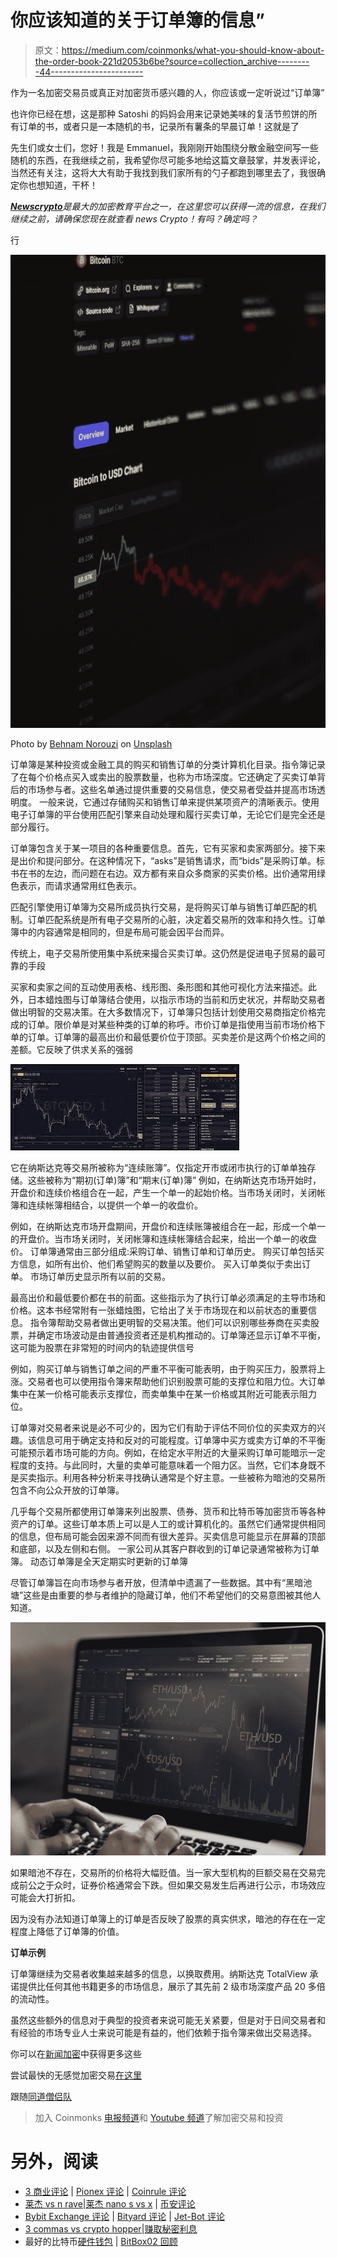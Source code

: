 # 你应该知道的关于订单簿的信息”

> 原文：<https://medium.com/coinmonks/what-you-should-know-about-the-order-book-221d2053b6be?source=collection_archive---------44----------------------->

作为一名加密交易员或真正对加密货币感兴趣的人，你应该或一定听说过“订单簿”

也许你已经在想，这是那种 Satoshi 的妈妈会用来记录她美味的复活节煎饼的所有订单的书，或者只是一本随机的书，记录所有薯条的早晨订单！这就是了

先生们或女士们，您好！我是 Emmanuel，我刚刚开始围绕分散金融空间写一些随机的东西，在我继续之前，我希望你尽可能多地给这篇文章鼓掌，并发表评论，当然还有关注，这将大大有助于我找到我们家所有的勺子都跑到哪里去了，我很确定你也想知道，干杯！

[***Newscrypto***](https://app.newscrypto.io/register/sign-up?referral=f386fdb2)*是最大的加密教育平台之一，在这里您可以获得一流的信息，在我们继续之前，请确保您现在就查看 news Crypto！有吗？确定吗？*

行

![](img/1c9373475018294a8d1f29f2a028ca92.png)

Photo by [Behnam Norouzi](https://unsplash.com/@behy_studio?utm_source=medium&utm_medium=referral) on [Unsplash](https://unsplash.com?utm_source=medium&utm_medium=referral)

订单簿是某种投资或金融工具的购买和销售订单的分类计算机化目录。指令簿记录了在每个价格点买入或卖出的股票数量，也称为市场深度。它还确定了买卖订单背后的市场参与者。这些名单通过提供重要的交易信息，使交易者受益并提高市场透明度。
一般来说，它通过存储购买和销售订单来提供某项资产的清晰表示。使用电子订单簿的平台使用匹配引擎来自动处理和履行买卖订单，无论它们是完全还是部分履行。

订单簿包含关于某一项目的各种重要信息。首先，它有买家和卖家两部分。接下来是出价和提问部分。在这种情况下，“asks”是销售请求，而“bids”是采购订单。标书在书的左边，而问题在右边。双方都有来自众多商家的买卖价格。出价通常用绿色表示，而请求通常用红色表示。

匹配引擎使用订单簿为交易所成员执行交易，是将购买订单与销售订单匹配的机制。订单匹配系统是所有电子交易所的心脏，决定着交易所的效率和持久性。订单簿中的内容通常是相同的，但是布局可能会因平台而异。

传统上，电子交易所使用集中系统来撮合买卖订单。这仍然是促进电子贸易的最可靠的手段

买家和卖家之间的互动使用表格、线形图、条形图和其他可视化方法来描述。此外，日本蜡烛图与订单簿结合使用，以指示市场的当前和历史状况，并帮助交易者做出明智的交易决策。在大多数情况下，订单簿只包括计划使用交易商指定价格完成的订单。限价单是对某些种类的订单的称呼。市价订单是指使用当前市场价格下单的订单。订单簿的最高出价和最低要价位于顶部。买卖差价是这两个价格之间的差额。它反映了供求关系的强弱

![](img/c4f5431f97a73f63a5264a4b2b7f917a.png)

它在纳斯达克等交易所被称为“连续账簿”。仅指定开市或闭市执行的订单单独存储。这些被称为“期初(订单)簿”和“期末(订单)簿”
例如，在纳斯达克市场开始时，开盘价和连续价格组合在一起，产生一个单一的起始价格。当市场关闭时，关闭帐簿和连续帐簿相结合，以提供一个单一的收盘价。

例如，在纳斯达克市场开盘期间，开盘价和连续账簿被组合在一起，形成一个单一的开盘价。当市场关闭时，关闭帐簿和连续帐簿结合起来，给出一个单一的收盘价。
订单簿通常由三部分组成:采购订单、销售订单和订单历史。
购买订单包括买方信息，如所有出价、他们希望购买的数量以及要价。
买入订单类似于卖出订单。
市场订单历史显示所有以前的交易。

最高出价和最低要价都在书的前面。这些指示为了执行订单必须满足的主导市场和价格。这本书经常附有一张蜡烛图，它给出了关于市场现在和以前状态的重要信息。
指令簿帮助交易者做出更明智的交易决策。他们可以识别哪些券商在买卖股票，并确定市场波动是由普通投资者还是机构推动的。订单簿还显示订单不平衡，这可能为股票在非常短的时间内的轨迹提供信号

例如，购买订单与销售订单之间的严重不平衡可能表明，由于购买压力，股票将上涨。交易者也可以使用指令簿来帮助他们识别股票可能的支撑位和阻力位。大订单集中在某一价格可能表示支撑位，而卖单集中在某一价格或其附近可能表示阻力位。

订单簿对交易者来说是必不可少的，因为它们有助于评估不同价位的买卖双方的兴趣。该信息可用于确定支持和反对的可能程度。订单簿中买方或卖方订单的不平衡可能预示着市场可能的方向。例如，在给定水平附近的大量采购订单可能暗示一定程度的支持。与此同时，大量的卖单可能意味着一个阻力区。当然，它们本身既不是买卖指示。利用各种分析来寻找确认通常是个好主意。一些被称为暗池的交易所包含不向公众开放的订单簿。

几乎每个交易所都使用订单簿来列出股票、债券、货币和比特币等加密货币等各种资产的订单。这些订单本质上可以是人工的或计算机化的。虽然它们通常提供相同的信息，但布局可能会因来源不同而有很大差异。买卖信息可能显示在屏幕的顶部和底部，以及左侧和右侧。
一家公司从其客户群收到的订单记录通常被称为订单簿。
动态订单簿是全天定期实时更新的订单簿

尽管订单簿旨在向市场参与者开放，但清单中遗漏了一些数据。其中有“黑暗池塘”这些是由重要的参与者维护的隐藏订单，他们不希望他们的交易意图被其他人知道。

![](img/9a251deb35c438ebace287931166155f.png)

如果暗池不存在，交易所的价格将大幅贬值。当一家大型机构的巨额交易在交易完成前公之于众时，证券价格通常会下跌。但如果交易发生后再进行公示，市场效应可能会大打折扣。

因为没有办法知道订单簿上的订单是否反映了股票的真实供求，暗池的存在在一定程度上降低了订单簿的价值。

**订单示例**

订单簿继续为交易者收集越来越多的信息，以换取费用。纳斯达克 TotalView 承诺提供比任何其他书籍更多的市场信息，展示了其先前 2 级市场深度产品 20 多倍的流动性。

虽然这些额外的信息对于典型的投资者来说可能无关紧要，但是对于日间交易者和有经验的市场专业人士来说可能是有益的，他们依赖于指令簿来做出交易选择。

你可以在[新闻加密](https://app.newscrypto.io/register/sign-up?referral=f386fdb2)中获得更多这些

尝试最快的无感觉加密交易[在这里](https://nanswap.com/?ref=12268ZWPX3ZD)

跟随[同道僧侣队](https://medium.com/u/7fd682ed116d?source=post_page-----221d2053b6be--------------------------------)

> 加入 Coinmonks [电报频道](https://t.me/coincodecap)和 [Youtube 频道](https://www.youtube.com/c/coinmonks/videos)了解加密交易和投资

# 另外，阅读

*   [3 商业评论](/coinmonks/3commas-review-an-excellent-crypto-trading-bot-2020-1313a58bec92) | [Pionex 评论](https://coincodecap.com/pionex-review-exchange-with-crypto-trading-bot) | [Coinrule 评论](/coinmonks/coinrule-review-2021-a-beginner-friendly-crypto-trading-bot-daf0504848ba)
*   [莱杰 vs n rave](/coinmonks/ledger-vs-ngrave-zero-7e40f0c1d694)|[莱杰 nano s vs x](/coinmonks/ledger-nano-s-vs-x-battery-hardware-price-storage-59a6663fe3b0) | [币安评论](/coinmonks/binance-review-ee10d3bf3b6e)
*   [Bybit Exchange 评论](/coinmonks/bybit-exchange-review-dbd570019b71) | [Bityard 评论](https://coincodecap.com/bityard-reivew) | [Jet-Bot 评论](https://coincodecap.com/jet-bot-review)
*   [3 commas vs crypto hopper](/coinmonks/3commas-vs-pionex-vs-cryptohopper-best-crypto-bot-6a98d2baa203)|[赚取秘密利息](/coinmonks/earn-crypto-interest-b10b810fdda3)
*   最好的比特币[硬件钱包](/coinmonks/hardware-wallets-dfa1211730c6) | [BitBox02 回顾](/coinmonks/bitbox02-review-your-swiss-bitcoin-hardware-wallet-c36c88fff29)